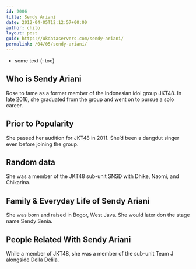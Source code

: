 ```yaml
---
id: 2006
title: Sendy Ariani
date: 2012-04-05T12:12:57+00:00
author: chito
layout: post
guid: https://ukdataservers.com/sendy-ariani/
permalink: /04/05/sendy-ariani/
---
```


* some text
{: toc}
          
          
## Who is  Sendy Ariani
                  
                  
                  
Rose to fame as a former member of the Indonesian idol group JKT48. In late 2016, she graduated from the group and went on to pursue a solo career. 
                  
                
                
                
## Prior to Popularity 
                  
                  
                  
She passed her audition for JKT48 in 2011. She&#8217;d been a dangdut singer even before joining the group. 
                  
                
                
                
## Random data 
                  
                  
                  
She was a member of the JKT48 sub-unit SNSD with Dhike, Naomi, and Chikarina. 
                  
                
                
                
## Family & Everyday Life of Sendy Ariani
                  
                  
                  
She was born and raised in Bogor, West Java. She would later don the stage name Sendy Senia. 
                  
                
                
                
## People Related With  Sendy Ariani
                  
                  
                  
While a member of JKT48, she was a member of the sub-unit Team J alongside Della Delila. 
                  
                
              
            
          
          
          
    
    
  
